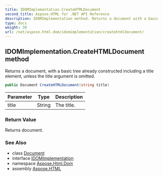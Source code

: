 ```yaml
---
title: IDOMImplementation.CreateHTMLDocument
second_title: Aspose.HTML for .NET API Reference
description: IDOMImplementation method. Returns a document with a basic tree already constructed including a title element unless the title argument is omitted
type: docs
weight: 30
url: /net/aspose.html.dom/idomimplementation/createhtmldocument/
---
```

## IDOMImplementation.CreateHTMLDocument method

Returns a document, with a basic tree already constructed including a title element, unless the title argument is omitted.

```csharp
public Document CreateHTMLDocument(string title)
```

| Parameter | Type | Description |
| --- | --- | --- |
| title | String | The title. |

### Return Value

Returns document.

### See Also

* class [Document](../../document/)
* interface [IDOMImplementation](../)
* namespace [Aspose.Html.Dom](../../../aspose.html.dom/)
* assembly [Aspose.HTML](../../../)
